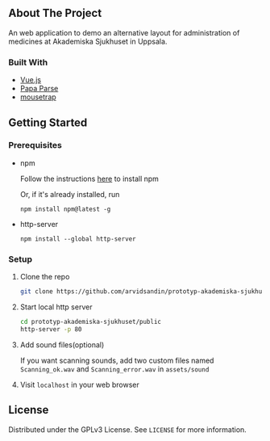 ## About The Project

An web application to demo an alternative layout for administration of medicines at Akademiska Sjukhuset in Uppsala.


### Built With

* [Vue.js](https://vuejs.org/)
* [Papa Parse](https://github.com/mholt/PapaParse)
* [mousetrap](craig.is/killing/mice)


## Getting Started

### Prerequisites

* npm
    
    Follow the instructions [here](https://docs.npmjs.com/downloading-and-installing-node-js-and-npm) to install npm
    
    Or, if it's already installed, run
    ```
    npm install npm@latest -g
    ```
    
* http-server
    ```
    npm install --global http-server
    ```

### Setup

1. Clone the repo
   ```sh
   git clone https://github.com/arvidsandin/prototyp-akademiska-sjukhuset.git
   ```
2. Start local http server
   ```sh
   cd prototyp-akademiska-sjukhuset/public
   http-server -p 80
   ```
3. Add sound files(optional)

    If you want scanning sounds, add two custom files named `Scanning_ok.wav` and `Scanning_error.wav` in `assets/sound`
4. Visit `localhost` in your web browser

## License

Distributed under the GPLv3 License. See `LICENSE` for more information.
